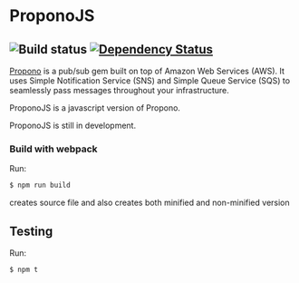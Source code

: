 # ProponoJS
![Build status](https://travis-ci.org/malcyl/proponojs.svg?branch=master)
[![Dependency Status](https://dependencyci.com/github/malcyl/proponojs/badge)](https://dependencyci.com/github/malcyl/proponojs)
---
[Propono](https://github.com/iHiD/propono) is a pub/sub gem built on top of Amazon Web Services (AWS). It uses Simple Notification Service (SNS) and Simple Queue Service (SQS) to seamlessly pass messages throughout your infrastructure.

ProponoJS is a javascript version of Propono.

ProponoJS is still in development.

### Build with webpack
Run:
```bash
$ npm run build
```
creates source file and also creates both minified and non-minified version

## Testing
Run:
```bash
$ npm t
```
